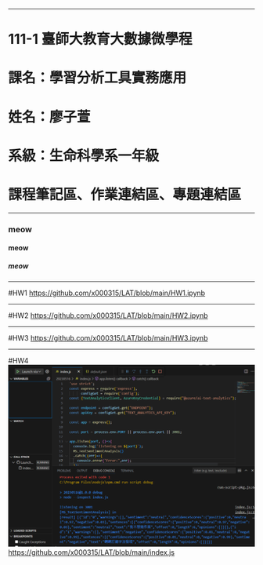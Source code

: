 ***
# 111-1 臺師大教育大數據微學程
# 課名：學習分析工具實務應用
# 姓名：廖子萱
# 系級：生命科學系一年級
# 課程筆記區、作業連結區、專題連結區
***
### meow
#### meow
##### meow
***
#HW1  https://github.com/x000315/LAT/blob/main/HW1.ipynb
***
#HW2  https://github.com/x000315/LAT/blob/main/HW2.ipynb
***
#HW3  https://github.com/x000315/LAT/blob/main/HW3.ipynb
***
#HW4  ![image](https://github.com/x000315/LAT/blob/main/111111.PNG) https://github.com/x000315/LAT/blob/main/index.js
